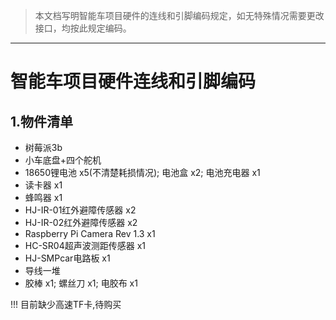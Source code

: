 >本文档写明智能车项目硬件的连线和引脚编码规定，如无特殊情况需要更改接口，均按此规定编码。
****


# 智能车项目硬件连线和引脚编码

## 1.物件清单
- 树莓派3b
- 小车底盘+四个舵机
- 18650锂电池 x5(不清楚耗损情况); 电池盒 x2; 电池充电器 x1
- 读卡器 x1
- 蜂鸣器 x1
- HJ-IR-01红外避障传感器 x2
- HJ-IR-02红外避障传感器 x2
- Raspberry Pi Camera Rev 1.3 x1
- HC-SR04超声波测距传感器 x1
- HJ-SMPcar电路板 x1
- 导线一堆
- 胶棒 x1; 螺丝刀 x1; 电胶布 x1
  
!!! 目前缺少高速TF卡,待购买
